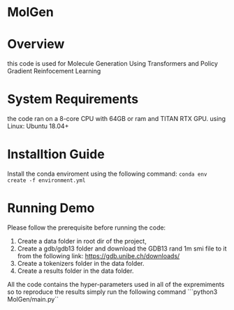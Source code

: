 # MolGen

# Overview
this code is used for Molecule Generation Using Transformers and Policy Gradient Reinfocement Learning

# System Requirements
the code ran on a 8-core CPU with 64GB or ram and TITAN RTX GPU.
using Linux: Ubuntu 18.04+

# Installtion Guide
Install the conda enviroment using the following command:
```conda env create -f environment.yml```

# Running Demo

Please follow the prerequisite before running the code:

1. Create a data folder in root dir of the project,
2. Create a gdb/gdb13 folder and download the GDB13 rand 1m smi file to it from the following link: https://gdb.unibe.ch/downloads/
3. Create a tokenizers folder in the data folder.
4. Create a results folder in the data folder.

All the code contains the hyper-parameters used in all of the expremiments
so to reproduce the results simply run the following command
```python3 MolGen/main.py``
